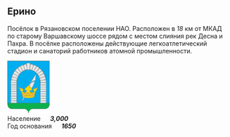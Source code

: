 <!--2022-07-25 01:11:12-->
## Ерино
Посёлок в Рязановском поселении НАО.
Расположен в *18* км от МКАД по старому Варшавскому шоссе рядом с местом слияния рек Десна и Пахра.
В посёлке расположены действующие легкоатлетический стадион и санаторий работников атомной промышленности.

<img src="./Ryazanovskoe.png" width="96px"><br>
Население &emsp; ***3,000*** &emsp;<br>
Год&nbsp;основания &emsp; ***1650***